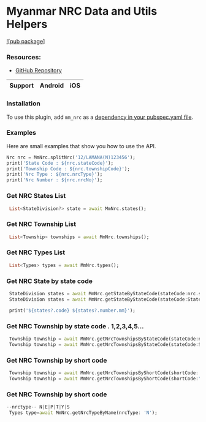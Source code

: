 # Myanmar NRC Data and Utils Helpers
[![pub package]](https://pub.dev/packages/mm_nrc)

### Resources:
- [GitHub Repository](https://github.com/myatnoeaung-dev/mm_nrc.git)

| **Support** | Android | iOS        |
|-------------|---------|------------|

### Installation
To use this plugin, add `mm_nrc` as a [dependency in your pubspec.yaml file](https://flutter.dev/docs/development/platform-integration/platform-channels).

### Examples
Here are small examples that show you how to use the API.

```dart
Nrc nrc = MmNrc.splitNrc('12/LAMANA(N)123456');
print('State Code : ${nrc.stateCode}');
print('Township Code : ${nrc.townshipCode}');
print('Nrc Type : ${nrc.nrcType}');
print('Nrc Number : ${nrc.nrcNo}');
```
      
### Get NRC States List
```dart
 List<StateDivision?> state = await MmNrc.states();
```

### Get NRC Township List
```dart
 List<Township> townships = await MmNrc.townships();
```

### Get NRC Types List
```dart
 List<Types> types = await MmNrc.types();
```

### Get NRC State by state code
```dart
 StateDivision states = await MmNrc.getStateByStateCode(stateCode:nrc.stateCode );
 StateDivision states = await MmNrc.getStateByStateCode(stateCode:StateCode.YANGON.code );

 print('${states?.code} ${states?.number.mm}');
```

### Get NRC Township by state code . 1,2,3,4,5...
```dart
 Township township = await MmNrc.getNrcTownshipsByStateCode(stateCode:nrc.stateCode);
 Township township = await MmNrc.getNrcTownshipsByStateCode(stateCode:StateCode.YANGON.code );
```

### Get NRC Township by short code
```dart
 Township township = await MmNrc.getNrcTownshipsByShortCode(shortCode: nrc.townshipCode);
 Township township = await MmNrc.getNrcTownshipsByShortCode(shortCode:"LAMANA");
```

### Get NRC Township by short code
```dart
--nrctype-- N|E|P|T|Y|S
 Types type=await MmNrc.getNrcTypeByName(nrcType: 'N');
```

